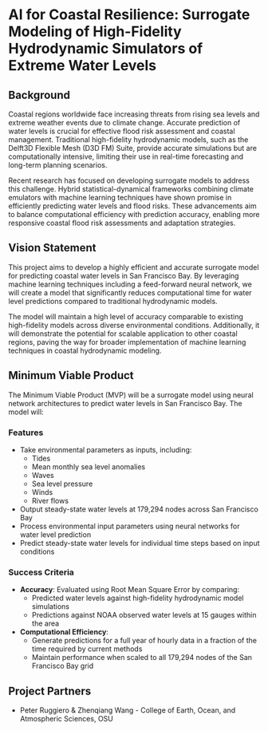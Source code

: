 # AI for Coastal Resilience: Surrogate Modeling of High-Fidelity Hydrodynamic Simulators of Extreme Water Levels

## Background

Coastal regions worldwide face increasing threats from rising sea levels and extreme weather events due to climate change. Accurate prediction of water levels is crucial for effective flood risk assessment and coastal management. Traditional high-fidelity hydrodynamic models, such as the Delft3D Flexible Mesh (D3D FM) Suite, provide accurate simulations but are computationally intensive, limiting their use in real-time forecasting and long-term planning scenarios.

Recent research has focused on developing surrogate models to address this challenge. Hybrid statistical-dynamical frameworks combining climate emulators with machine learning techniques have shown promise in efficiently predicting water levels and flood risks. These advancements aim to balance computational efficiency with prediction accuracy, enabling more responsive coastal flood risk assessments and adaptation strategies.

## Vision Statement

This project aims to develop a highly efficient and accurate surrogate model for predicting coastal water levels in San Francisco Bay. By leveraging machine learning techniques including a feed-forward neural network, we will create a model that significantly reduces computational time for water level predictions compared to traditional hydrodynamic models.

The model will maintain a high level of accuracy comparable to existing high-fidelity models across diverse environmental conditions. Additionally, it will demonstrate the potential for scalable application to other coastal regions, paving the way for broader implementation of machine learning techniques in coastal hydrodynamic modeling.

## Minimum Viable Product

The Minimum Viable Product (MVP) will be a surrogate model using neural network architectures to predict water levels in San Francisco Bay. The model will:

### Features
- Take environmental parameters as inputs, including:
  - Tides
  - Mean monthly sea level anomalies
  - Waves
  - Sea level pressure
  - Winds
  - River flows
- Output steady-state water levels at 179,294 nodes across San Francisco Bay
- Process environmental input parameters using neural networks for water level prediction
- Predict steady-state water levels for individual time steps based on input conditions

### Success Criteria
- **Accuracy**: Evaluated using Root Mean Square Error by comparing:
  - Predicted water levels against high-fidelity hydrodynamic model simulations
  - Predictions against NOAA observed water levels at 15 gauges within the area
- **Computational Efficiency**: 
  - Generate predictions for a full year of hourly data in a fraction of the time required by current methods
  - Maintain performance when scaled to all 179,294 nodes of the San Francisco Bay grid

## Project Partners
- Peter Ruggiero & Zhenqiang Wang - College of Earth, Ocean, and Atmospheric Sciences, OSU
